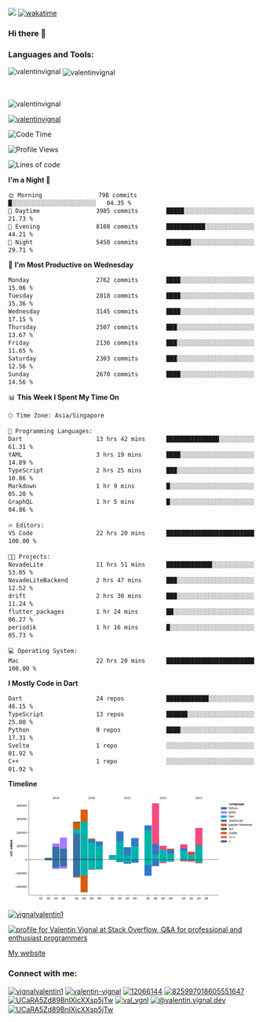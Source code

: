 
![](https://komarev.com/ghpvc/?username=valentinvignal&label=Profile%20views&color=0e75b6&style=flat)
[![wakatime](https://wakatime.com/badge/user/a700230c-ba51-4378-8fbc-fbcb542401ed.svg)](https://wakatime.com/@a700230c-ba51-4378-8fbc-fbcb542401ed)

### Hi there 👋

<h3 align="left">Languages and Tools:</h3>


<p><img align="left" src="https://github-readme-stats.vercel.app/api?username=ValentinVignal&count_private=true&show_icons=true&theme=dark" alt="valentinvignal" /></p>

<p>&nbsp;<img align="center" src="https://github-readme-stats.vercel.app/api/top-langs/?username=ValentinVignal&hide=jupyter%20notebook&layout=compact&theme=dark" alt="valentinvignal" /></p>

<br/>

<p><img align="center" src="https://github-readme-streak-stats.herokuapp.com/?user=valentinvignal&theme=dark" alt="valentinvignal" /></p>


<p align="left"> <a href="https://github.com/ryo-ma/github-profile-trophy"><img src="https://github-profile-trophy.vercel.app/?username=valentinvignal&theme=darkhub" alt="valentinvignal" /></a> </p>

<!--START_SECTION:waka-->
![Code Time](http://img.shields.io/badge/Code%20Time-2%2C005%20hrs%2044%20mins-blue)

![Profile Views](http://img.shields.io/badge/Profile%20Views-0-blue)

![Lines of code](https://img.shields.io/badge/From%20Hello%20World%20I%27ve%20Written-3.0%20million%20lines%20of%20code-blue)

**I'm a Night 🦉** 

```text
🌞 Morning                798 commits         █░░░░░░░░░░░░░░░░░░░░░░░░   04.35 % 
🌆 Daytime                3985 commits        █████░░░░░░░░░░░░░░░░░░░░   21.73 % 
🌃 Evening                8108 commits        ███████████░░░░░░░░░░░░░░   44.21 % 
🌙 Night                  5450 commits        ███████░░░░░░░░░░░░░░░░░░   29.71 % 
```
📅 **I'm Most Productive on Wednesday** 

```text
Monday                   2762 commits        ████░░░░░░░░░░░░░░░░░░░░░   15.06 % 
Tuesday                  2818 commits        ████░░░░░░░░░░░░░░░░░░░░░   15.36 % 
Wednesday                3145 commits        ████░░░░░░░░░░░░░░░░░░░░░   17.15 % 
Thursday                 2507 commits        ███░░░░░░░░░░░░░░░░░░░░░░   13.67 % 
Friday                   2136 commits        ███░░░░░░░░░░░░░░░░░░░░░░   11.65 % 
Saturday                 2303 commits        ███░░░░░░░░░░░░░░░░░░░░░░   12.56 % 
Sunday                   2670 commits        ████░░░░░░░░░░░░░░░░░░░░░   14.56 % 
```


📊 **This Week I Spent My Time On** 

```text
🕑︎ Time Zone: Asia/Singapore

💬 Programming Languages: 
Dart                     13 hrs 42 mins      ███████████████░░░░░░░░░░   61.31 % 
YAML                     3 hrs 19 mins       ████░░░░░░░░░░░░░░░░░░░░░   14.89 % 
TypeScript               2 hrs 25 mins       ███░░░░░░░░░░░░░░░░░░░░░░   10.86 % 
Markdown                 1 hr 9 mins         █░░░░░░░░░░░░░░░░░░░░░░░░   05.20 % 
GraphQL                  1 hr 5 mins         █░░░░░░░░░░░░░░░░░░░░░░░░   04.86 % 

🔥 Editors: 
VS Code                  22 hrs 20 mins      █████████████████████████   100.00 % 

🐱‍💻 Projects: 
NovadeLite               11 hrs 51 mins      █████████████░░░░░░░░░░░░   53.05 % 
NovadeLiteBackend        2 hrs 47 mins       ███░░░░░░░░░░░░░░░░░░░░░░   12.52 % 
drift                    2 hrs 30 mins       ███░░░░░░░░░░░░░░░░░░░░░░   11.24 % 
flutter_packages         1 hr 24 mins        ██░░░░░░░░░░░░░░░░░░░░░░░   06.27 % 
periodik                 1 hr 16 mins        █░░░░░░░░░░░░░░░░░░░░░░░░   05.73 % 

💻 Operating System: 
Mac                      22 hrs 20 mins      █████████████████████████   100.00 % 
```

**I Mostly Code in Dart** 

```text
Dart                     24 repos            ████████████░░░░░░░░░░░░░   46.15 % 
TypeScript               13 repos            ██████░░░░░░░░░░░░░░░░░░░   25.00 % 
Python                   9 repos             ████░░░░░░░░░░░░░░░░░░░░░   17.31 % 
Svelte                   1 repo              ░░░░░░░░░░░░░░░░░░░░░░░░░   01.92 % 
C++                      1 repo              ░░░░░░░░░░░░░░░░░░░░░░░░░   01.92 % 
```



**Timeline**

![Lines of Code chart](https://raw.githubusercontent.com/ValentinVignal/ValentinVignal/main/assets/bar_graph.png)


<!--END_SECTION:waka-->

<p align="left"> <a href="https://twitter.com/vignalvalentin1" target="blank"><img src="https://img.shields.io/twitter/follow/vignalvalentin1?logo=twitter" alt="vignalvalentin1" /></a> </p>

<a href="https://stackoverflow.com/users/12066144/valentin-vignal"><img src="https://stackexchange.com/users/flair/16694563.png?theme=dark" width="208" height="58" alt="profile for Valentin Vignal at Stack Overflow, Q&amp;A for professional and enthusiast programmers" title="profile for Valentin Vignal at Stack Overflow, Q&amp;A for professional and enthusiast programmers"></a>

[My website](https://valentinvignal.github.io/portfolio/)

<h3 align="left">Connect with me:</h3>
<p align="left">
<a href="https://twitter.com/vignalvalentin1" target="blank"><img align="center" src="https://raw.githubusercontent.com/rahuldkjain/github-profile-readme-generator/master/src/images/icons/Social/twitter.svg" alt="vignalvalentin1" height="30" width="40" /></a>
<a href="https://linkedin.com/in/valentin-vignal" target="blank"><img align="center" src="https://raw.githubusercontent.com/rahuldkjain/github-profile-readme-generator/master/src/images/icons/Social/linked-in-alt.svg" alt="valentin-vignal" height="30" width="40" /></a>
<a href="https://stackoverflow.com/users/12066144" target="blank"><img align="center" src="https://raw.githubusercontent.com/rahuldkjain/github-profile-readme-generator/master/src/images/icons/Social/stack-overflow.svg" alt="12066144" height="30" width="40" /></a>
<a href="https://discordapp.com/users/825997018605551647" target="blank"><img align="center" src="https://raw.githubusercontent.com/rahuldkjain/github-profile-readme-generator/master/src/images/icons/Social/discord.svg" alt="825997018605551647" height="30" width="40" /></a>
<a href="https://www.reddit.com/user/ValentinVignal" target="blank"><img align="center" src="https://raw.githubusercontent.com/rahuldkjain/github-profile-readme-generator/master/src/images/icons/Social/reddit.svg" alt="UCaRA5Zd89BnlXicXXsp5jTw" height="30" width="40" /></a>
<a href="https://instagram.com/valentin_vignal" target="blank"><img align="center" src="https://raw.githubusercontent.com/rahuldkjain/github-profile-readme-generator/master/src/images/icons/Social/instagram.svg" alt="val_vgnl" height="30" width="40" /></a>
<a href="https://medium.com/@valentin.vignal.dev" target="blank"><img align="center" src="https://raw.githubusercontent.com/rahuldkjain/github-profile-readme-generator/master/src/images/icons/Social/medium.svg" alt="@valentin.vignal.dev" height="30" width="40" /></a>
<a href="https://www.youtube.com/channel/UCaRA5Zd89BnlXicXXsp5jTw" target="blank"><img align="center" src="https://raw.githubusercontent.com/rahuldkjain/github-profile-readme-generator/master/src/images/icons/Social/youtube.svg" alt="UCaRA5Zd89BnlXicXXsp5jTw" height="30" width="40" /></a>
</p>


